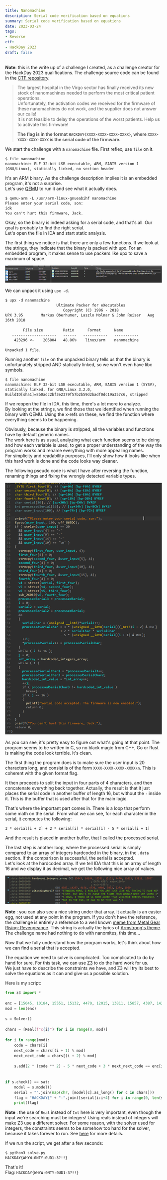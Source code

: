 ```yaml
---
title: Nanomachine
description: Serial code verification based on equations
summary: Serial code verification based on equations
date: 2023-03-24
tags:
- Reverse
ctf:
- HackDay 2023
draft: false
---
```


**Note**: this is the write up of a challenge I created, as a challenge creator for the HackDay 2023 qualifications. The challenge source code can be found in the [CTF repository](https://github.com/ChallengeHackDay/2023-qualif).

> The largest hospital in the Virgo sector has finally received its new stock of nanomachines needed to perform the most critical patient operations. \
> Unfortunately, the activation codes we received for the firmware of these nanomachines do not work, and the supplier does not answer our calls! \
> It is not feasible to delay the operations of the worst patients. Help us to activate this firmware!
> 
> **The flag is in the format `HACKDAY{XXXX-XXXX-XXXX-XXXX}`, where `XXXX-XXXX-XXXX-XXXX` is the serial code of the firmware.**

We start the challenge with a `nanomachine` file. First reflex, use `file` on it.

```
$ file nanomachine
nanomachine: ELF 32-bit LSB executable, ARM, EABI5 version 1 (GNU/Linux), statically linked, no section header
```

It's an ARM binary. As the challenge description implies it is an embedded program, it's not a surprise. \
Let's use [QEMU](https://www.qemu.org/) to run it and see what it actually does.

```
$ qemu-arm -L /usr/arm-linux-gnueabihf nanomachine
Please enter your serial code, son:
idk
You can't hurt this firmware, Jack.
```

Okay, so the binary is indeed asking for a serial code, and that's all. Our goal is probably to find the right serial. \
Let's open the file in IDA and start static analysis.

The first thing we notice is that there are only a few functions. If we look at the strings, they indicate that the binary is packed with upx. For an embedded program, it makes sense to use packers like upx to save a maximum of space.

![](upx.png)

We can unpack it using `upx -d`.

```
$ upx -d nanomachine
                       Ultimate Packer for eXecutables
                          Copyright (C) 1996 - 2018
UPX 3.95        Markus Oberhumer, Laszlo Molnar & John Reiser   Aug 26th 2018

        File size         Ratio      Format      Name
   --------------------   ------   -----------   -----------
    423296 <-    206804   48.86%    linux/arm    nanomachine

Unpacked 1 file.
```

Running another `file` on the unpacked binary tells us that the binary is unfortunately stripped AND statically linked, so we won't even have libc symbols.

```
$ file nanomachine
nanomachine: ELF 32-bit LSB executable, ARM, EABI5 version 1 (SYSV), statically linked, for GNU/Linux 3.2.0, BuildID[sha1]=8b0adc2bf3e2379f57b2b59d2badf0dc19a357c6, stripped
```

If we reopen the file in IDA, this time, there's a lot more to analyze. \
By looking at the strings, we find those that we identified when running the binary with QEMU. Using the x-refs on these, we find the function where everything seems to be happening.

Obviously, because the binary is stripped, all the variables and functions have by default generic names. \
The work here is as usual, analyzing what each function seems to be doing and how each variable is used, to get a proper understanding of the way the program works and rename everything with more appealing names. \
For simplicity and readability purposes, I'll only show how it looks like when this hard work is done and the code looks way cleaner.

The following pseudo code is what I have after reversing the function, renaming things and fixing the wrongly detected variable types.

![](decomp.png)

As you can see, it's pretty easy to figure out what's going at that point. The program seems to be written in C, so no black magic from C++, Go or Rust is making the code look terrible. It's clean.

The first thing the program does is to make sure the user input is 20 characters long, and consist is of the form `XXXX-XXXX-XXXX-XXXX\n`. This is coherent with the given format flag.

It then proceeds to split the input in four parts of 4 characters, and then concatenate everything back together. Actually, the result is that it just places the serial code in another buffer of length 16, but without the `-` inside it. This is the buffer that is used after that for the main logic.

That's where the important part comes in. There is a loop that perform some math on the serial. From what we can see, for each character in the serial, it computes the following:

```
3 * serial[i + 2] + 2 * serial[i] * serial[i] - 5 * serial[i + 1]
```

And the result is placed in another buffer, that I called the processed serial.

The last step is another loop, where the processed serial is simply compared to an array of integers hardcoded in the binary, in the `.data` section. If the comparison is successful, the serial is accepted. \
Let's look at the hardcoded array. If we tell IDA that this is an array of length 16 and we display it as decimal, we get the following nice array of values.

![](hardcoded.png)

**Note** : you can also see a nice string under that array. It actually is an easter egg, not used at any point in the program. If you don't have the reference, the challenge is entirely a reference to a well known [meme from Metal Gear Rising: Revengeance](https://youtu.be/RhMsboqMMzs). This string is actually the lyrics of [Armstrong's theme](https://youtu.be/75WTRdwHL2k). The challenge name had nothing to do with nanomites, this time...

Now that we fully understand how the program works, let's think about how we can find a serial that is accepted.

The equation we need to solve is complicated. Too complicated to do by hand for sure. For this task, we can use [Z3](https://github.com/Z3Prover/z3) to do the hard work for us. \
We just have to describe the constraints we have, and Z3 will try its best to solve the equations as it can and give us a possible solution.

Here is my script:

```py
from z3 import *

enc = [15045, 10184, 15551, 15132, 4470, 12015, 13811, 15857, 4387, 14257, 9156, 4736, 4986, 7872, 2274, 1959]
mod = len(enc)

s = Solver()

chars = [Real(f"c{i}") for i in range(0, mod)]

for i in range(mod):
    code = chars[i]
    next_code = chars[(i + 1) % mod]
    next_next_code = chars[(i + 2) % mod]

    s.add(2 * (code ** 2) - 5 * next_code + 3 * next_next_code == enc[i])
    

if s.check() == sat:
    model = s.model()
    serial = "".join(map(chr, [model[c].as_long() for c in chars]))
    flag = "HACKDAY{" + "-".join([serial[i:i+4] for i in range(0, len(serial), 4)]) + "}"
    print(flag)
```

**Note** : the use of `Real` instead of `Int` here is very important, even though the input we're searching must be integers! Using reals instead of integers will make Z3 use a different solver. For some reason, with the solver used for integers, the constraints seems to be somehow too hard for the solver, because it takes forever to run. See [here](https://microsoft.github.io/z3guide/docs/theories/Arithmetic/) for more details.

If we run the script, we get after a few seconds:

```
$ python3 solve.py
HACKDAY{WHYW-0NTY-0UD1-3?!!}
```

That's it! \
Flag: `HACKDAY{WHYW-0NTY-0UD1-3?!!}`